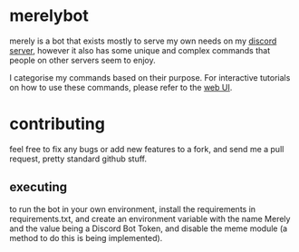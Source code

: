 # merelybot
merely is a bot that exists mostly to serve my own needs on my [discord server](https://discord.gg/f6TnEJM), however it also has some unique and complex commands that people on other servers seem to enjoy.

I categorise my commands based on their purpose. For interactive tutorials on how to use these commands, please refer to the [web UI](https://merely.yiays.com).

# contributing
feel free to fix any bugs or add new features to a fork, and send me a pull request, pretty standard github stuff.

## executing
to run the bot in your own environment, install the requirements in requirements.txt, and create an environment variable with the name Merely and the value being a Discord Bot Token, and disable the meme module (a method to do this is being implemented).